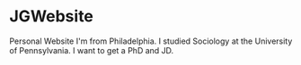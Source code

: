 # JGWebsite
Personal Website
I'm from Philadelphia. I studied Sociology at the University of Pennsylvania. I want to get a PhD and JD.
